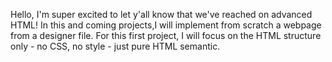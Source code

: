 Hello, 
I'm super excited to let y'all know that we've reached on advanced HTML!
In this and coming projects,I will implement from scratch a webpage from a designer file.
For this first project, I will focus on the HTML structure only - no CSS, no style - just pure HTML semantic. 
